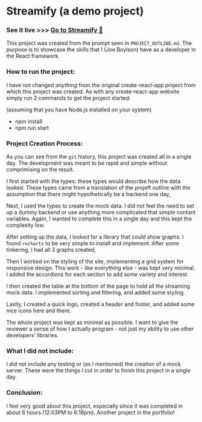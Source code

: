 # Streamify (a demo project)

### See it live >>> [Go to Streamify 🚀](https://streamify-demo.vercel.app/)

This project was created from the prompt seen in `PROJECT_OUTLINE.md`. The
purpose is to showcase the skills that I (Joe Boylson) have as a developer in
the React framework.

### How to run the project:

I have not changed _anything_ from the original create-react-app project from
which this project was created. As with any create-react-app website simply run
2 commands to get the project started:

(assuming that you have Node.js installed on your system)

- npm install
- npm run start

### Project Creation Process:

As you can see from the `git` history, this project was created all in a single
day. The development was meant to be rapid and simple without comprimising on
the result.

I first started with the types: these types would describe how the data looked.
These types came from a translation of the projeft outline with the assumption
that there might hypothetically be a backend one day,

Next, I used the types to create the mock data. I did not feel the need to set
up a dummy backend or use anything more complicated that simple contant
variables. Again, I wanted to complete this in a single day and this kept the
complexity low.

After setting up the data, I looked for a library that could show graphs: I
found `recharts` to be very simple to install and implement. After some
tinkering, I had all 3 graphs created,

Then I worked on the styling of the site, implementing a grid system for
responsive design. This work - like everything else - was kept very minimal. I
added the accordions for each section to add some variety and interest.

I then created the table at the bottom of the page to hold all the streaming
mock data. I implemented sorting and filtering, and added some styling.

Lastly, I created a quick logo, created a header and footer, and added some nice
icons here and there.

The whole project was kept as minimal as possible. I want to give the reviewer
a sense of how I actually program - not just my ability to use other developers'
libraries.

### What I did not include:

I did not include any testing or (as I mentioned) the creation of a mock server.
These were the things I cut in order to finish this project in a single day.

### Conclusion:

I feel very good about this project, especially since it was completed in
about 6 hours (12:03PM to 6:18pm). Another project in the portfolio!

